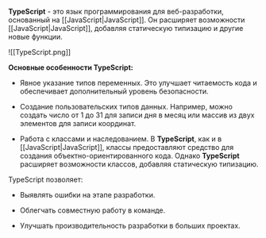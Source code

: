 **TypeScript** - это язык программирования для веб-разработки, основанный на [[JavaScript|JavaScript]]. Он расширяет возможности [[JavaScript|JavaScript]], добавляя статическую типизацию и другие новые функции.

![[TypeScript.png]]

**Основные особенности TypeScript:**

- Явное указание типов переменных. Это улучшает читаемость кода и обеспечивает дополнительный уровень безопасности.
    
- Создание пользовательских типов данных. Например, можно создать число от 1 до 31 для записи дня в месяц или массив из двух элементов для записи координат.
    
- Работа с классами и наследованием. В **TypeScript**, как и в [[JavaScript|JavaScript]], классы предоставляют средство для создания объектно-ориентированного кода. Однако **TypeScript** расширяет возможности классов, добавляя статическую типизацию.

TypeScript позволяет:

- Выявлять ошибки на этапе разработки.
    
- Облегчать совместную работу в команде.
    
- Улучшать производительность разработки в больших проектах.